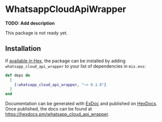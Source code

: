 # WhatsappCloudApiWrapper

**TODO: Add description**

This package is not ready yet. 
## Installation

If [available in Hex](https://hex.pm/docs/publish), the package can be installed
by adding `whatsapp_cloud_api_wrapper` to your list of dependencies in `mix.exs`:

```elixir
def deps do
  [
    {:whatsapp_cloud_api_wrapper, "~> 0.1.0"}
  ]
end
```

Documentation can be generated with [ExDoc](https://github.com/elixir-lang/ex_doc)
and published on [HexDocs](https://hexdocs.pm). Once published, the docs can
be found at <https://hexdocs.pm/whatsapp_cloud_api_wrapper>.
